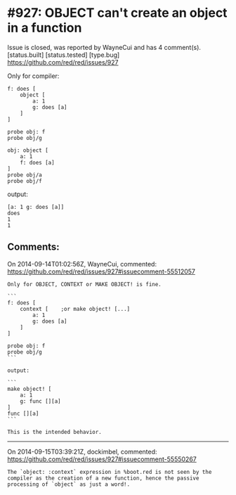
#927: OBJECT can't create an object in a function
================================================================================
Issue is closed, was reported by WayneCui and has 4 comment(s).
[status.built] [status.tested] [type.bug]
<https://github.com/red/red/issues/927>

Only for compiler:

```
f: does [
    object [
        a: 1
        g: does [a]
    ]
]

probe obj: f
probe obj/g

obj: object [
    a: 1
    f: does [a]
]
probe obj/a
probe obj/f
```

output:

```
[a: 1 g: does [a]]
does
1
1
```



Comments:
--------------------------------------------------------------------------------

On 2014-09-14T01:02:56Z, WayneCui, commented:
<https://github.com/red/red/issues/927#issuecomment-55512057>

    Only for OBJECT, CONTEXT or MAKE OBJECT! is fine.
    
    ```
    f: does [
        context [    ;or make object! [...]
            a: 1
            g: does [a]
        ]
    ]
    
    probe obj: f
    probe obj/g
    ```
    
    output:
    
    ```
    make object! [
        a: 1
        g: func [][a]
    ]
    func [][a]
    ```
    
    This is the intended behavior.

--------------------------------------------------------------------------------

On 2014-09-15T03:39:21Z, dockimbel, commented:
<https://github.com/red/red/issues/927#issuecomment-55550267>

    The `object: :context` expression in %boot.red is not seen by the compiler as the creation of a new function, hence the passive processing of `object` as just a word!.


